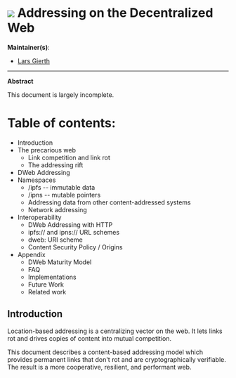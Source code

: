 # ![](https://img.shields.io/badge/status-wip-orange.svg?style=flat-square) Addressing on the Decentralized Web

**Maintainer(s)**:
- [Lars Gierth](mailto:lgierth@ipfs.io)

* * *

**Abstract**

This document is largely incomplete.


# Table of contents:
- Introduction
- The precarious web
  - Link competition and link rot
  - The addressing rift
- DWeb Addressing
- Namespaces
  - /ipfs -- immutable data
  - /ipns -- mutable pointers
  - Addressing data from other content-addressed systems
  - Network addressing
- Interoperability
  - DWeb Addressing with HTTP
  - ipfs:// and ipns:// URL schemes
  - dweb: URI scheme
  - Content Security Policy / Origins
- Appendix
  - DWeb Maturity Model
  - FAQ
  - Implementations
  - Future Work
  - Related work

## Introduction

Location-based addressing is a centralizing vector on the web. It lets links rot and drives copies of content into mutual competition.

This document describes a content-based addressing model which provides permanent links that don't rot and are cryptographically verifiable. The result is a more cooperative, resilient, and performant web.
